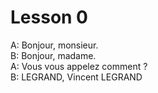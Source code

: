 # Lesson 0  

A: Bonjour, monsieur. <br/>
B: Bonjour, madame. <br/>
A: Vous vous appelez comment ? <br/>
B: LEGRAND, Vincent LEGRAND <br/>


